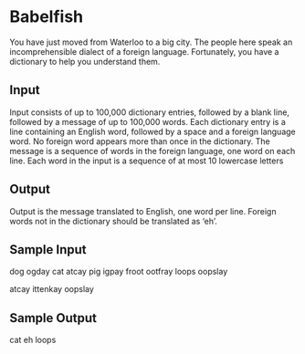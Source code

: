 # Babelfish

You have just moved from Waterloo to a big city. The people here speak an incomprehensible dialect of a foreign language. Fortunately, you have a dictionary to help you understand them.

## Input

Input consists of up to 100,000 dictionary entries, followed by a blank line, followed by a message of up to 100,000 words. Each dictionary entry is a line containing an English word, followed by a space and a foreign language word. No foreign word appears more than once in the dictionary. The message is a sequence of words in the foreign language, one word on each line. Each word in the input is a sequence of at most 10 lowercase letters

## Output

Output is the message translated to English, one word per line. Foreign words not in the dictionary should be translated as ‘eh’.

## Sample Input

dog ogday 
cat atcay 
pig igpay 
froot ootfray 
loops oopslay

atcay
ittenkay
oopslay

## Sample Output
cat 
eh 
loops